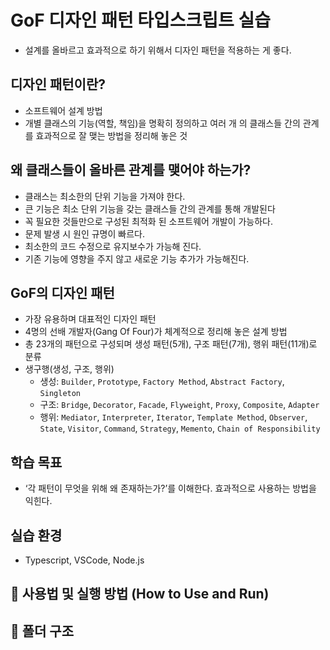 # GoF 디자인 패턴 타입스크립트 실습

- 설계를 올바르고 효과적으로 하기 위해서 디자인 패턴을 적용하는 게 좋다.

## 디자인 패턴이란?

- 소프트웨어 설계 방법
- 개별 클래스의 기능(역할, 책임)을 명확히 정의하고 여러 개 의 클래스들 간의 관계를 효과적으로 잘 맺는 방법을 정리해 놓은 것

## 왜 클래스들이 올바른 관계를 맺어야 하는가?

- 클래스는 최소한의 단위 기능을 가져야 한다.
- 큰 기능은 최소 단위 기능을 갖는 클래스들 간의 관계를 통해 개발된다
- 꼭 필요한 것들만으로 구성된 최적화 된 소프트웨어 개발이 가능하다.
- 문제 발생 시 원인 규명이 빠르다.
- 최소한의 코드 수정으로 유지보수가 가능해 진다.
- 기존 기능에 영향을 주지 않고 새로운 기능 추가가 가능해진다.

## GoF의 디자인 패턴

- 가장 유용하며 대표적인 디자인 패턴
- 4명의 선배 개발자(Gang Of Four)가 체계적으로 정리해 놓은 설계 방법
- 총 23개의 패턴으로 구성되며 생성 패턴(5개), 구조 패턴(7개), 행위 패턴(11개)로 분류
- 생구행(생성, 구조, 행위)
  - 생성: `Builder`, `Prototype`, `Factory Method`, `Abstract Factory`, `Singleton`
  - 구조: `Bridge`, `Decorator`, `Facade`, `Flyweight`, `Proxy`, `Composite`, `Adapter`
  - 행위: `Mediator`, `Interpreter`, `Iterator`, `Template Method`, `Observer`, `State`, `Visitor`, `Command`, `Strategy`, `Memento`, `Chain of Responsibility`

## 학습 목표

- ‘각 패턴이 무엇을 위해 왜 존재하는가?’를 이해한다. 효과적으로 사용하는 방법을 익힌다.

## 실습 환경

- Typescript, VSCode, Node.js

## 🚀 사용법 및 실행 방법 (How to Use and Run)

## 📁 폴더 구조
